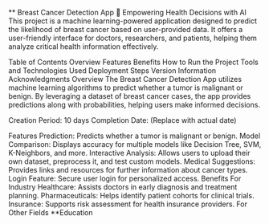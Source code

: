 ** Breast Cancer Detection App
🏥 Empowering Health Decisions with AI
This project is a machine learning-powered application designed to predict the likelihood of breast cancer based on user-provided data. It offers a user-friendly interface for doctors, researchers, and patients, helping them analyze critical health information effectively.

Table of Contents
Overview
Features
Benefits
How to Run the Project
Tools and Technologies Used
Deployment Steps
Version Information
Acknowledgments
Overview
The Breast Cancer Detection App utilizes machine learning algorithms to predict whether a tumor is malignant or benign. By leveraging a dataset of breast cancer cases, the app provides predictions along with probabilities, helping users make informed decisions.

Creation Period: 10 days
Completion Date: (Replace with actual date)

Features
Prediction: Predicts whether a tumor is malignant or benign.
Model Comparison: Displays accuracy for multiple models like Decision Tree, SVM, K-Neighbors, and more.
Interactive Analysis: Allows users to upload their own dataset, preprocess it, and test custom models.
Medical Suggestions: Provides links and resources for further information about cancer types.
Login Feature: Secure user login for personalized access.
Benefits
For Industry
Healthcare: Assists doctors in early diagnosis and treatment planning.
Pharmaceuticals: Helps identify patient cohorts for clinical trials.
Insurance: Supports risk assessment for health insurance providers.
For Other Fields
**Education
